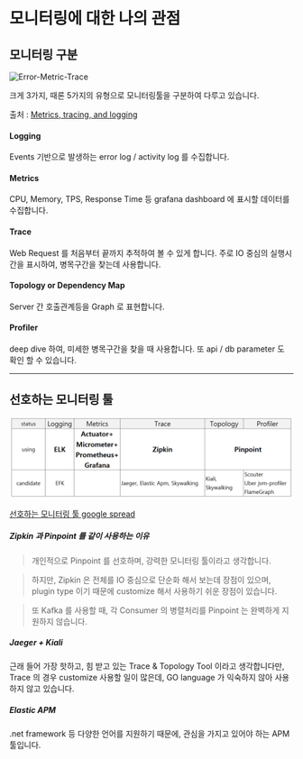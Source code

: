 # 모니터링에 대한 나의 관점
## 모니터링 구분
![Error-Metric-Trace](https://peter.bourgon.org/img/instrumentation/01.png)

크게 3가지, 때론 5가지의 유형으로 모니터링툴을 구분하여 다루고 있습니다. 

출처 : [Metrics, tracing, and logging](https://peter.bourgon.org/blog/2017/02/21/metrics-tracing-and-logging.html)

#### Logging
Events 기반으로 발생하는 error log / activity log 를 수집합니다.

#### Metrics
CPU, Memory, TPS, Response Time 등 grafana dashboard 에 표시할 데이터를 수집합니다. 

#### Trace
Web Request 를 처음부터 끝까지 추적하여 볼 수 있게 합니다. 주로 IO 중심의 실행시간을 표시하여, 병목구간을 찾는데 사용합니다.

#### Topology or Dependency Map
Server 간 호출관계등을 Graph 로 표현합니다.

#### Profiler
deep dive 하여, 미세한 병목구간을 찾을 때 사용합니다. 또 api / db parameter 도 확인 할 수 있습니다. 

---
## 선호하는 모니터링 툴
![Preferred Monitoring Tool](https://raw.githubusercontent.com/gwagdalf/MonitoringBlog/master/images/Monitoring/My-Point-of-View-about-Monitoring/Preferred-Monitoring-Tool.png)

[선호하는 모니터링 툴 google spread](https://docs.google.com/spreadsheets/d/1iaYxSQeSABVhddA3FoWU5kT9p-inykbiIME-utEszrs/edit?folder=10aSBCu8RSMjiyaU7w8HUlJjZBtlQAJQT#gid=0)

##### Zipkin 과 Pinpoint 를 같이 사용하는 이유
> 개인적으로 Pinpoint 를 선호하며, 강력한 모니터링 툴이라고 생각합니다. 

> 하지만, Zipkin 은 전체를 IO 중심으로 단순화 해서 보는데 장점이 있으며, plugin type 이기 때문에 customize 해서 사용하기 쉬운 장점이 있습니다.

> 또 Kafka 를 사용할 때, 각 Consumer 의 병렬처리를 Pinpoint 는 완벽하게 지원하지 않습니다.  

##### Jaeger + Kiali
근래 들어 가장 핫하고, 힘 받고 있는 Trace & Topology Tool 이라고 생각합니다만, Trace 의 경우 customize 사용할 일이 많은데, GO language 가 익숙하지 않아 사용하지 않고 있습니다.
 
##### Elastic APM
.net framework 등 다양한 언어를 지원하기 때문에, 관심을 가지고 있어야 하는 APM 툴입니다. 
